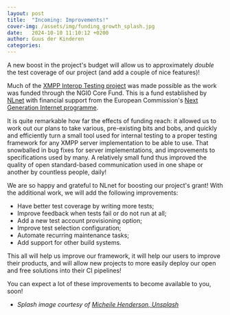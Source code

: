 ```yaml
---
layout: post
title:  "Incoming: Improvements!"
cover-img: /assets/img/funding_growth_splash.jpg
date:   2024-10-10 11:10:12 +0200
author: Guus der Kinderen
categories:
---
```


A new boost in the project's budget will allow us to approximately _double_ the test coverage of our project (and add a couple of nice features)! 

Much of the [XMPP Interop Testing project](https://xmpp-interop-testing.github.io/) was made possible as the work was funded through the NGI0 Core Fund. This is a fund established by [NLnet](https://nlnet.nl/) with financial support from the European Commission's [Next Generation Internet programme](https://ngi.eu/).

It is quite remarkable how far the effects of funding reach: it allowed us to work out our plans to take various, pre-existing bits and bobs, and quickly and efficiently turn a small tool used for internal testing to a proper testing framework for any XMPP server implementation to be able to use. That snowballed in bug fixes for server implementations, and improvements to specifications used by many. A relatively small fund thus improved the quality of open standard-based communication used in one shape or another by countless people, daily!

We are so happy and grateful to NLnet for boosting our project's grant! With the additional work, we will add the following improvements:

- Have better test coverage by writing more tests;
- Improve feedback when tests fail or do not run at all;
- Add a new test account provisioning option;
- Improve test selection configuration;
- Automate recurring maintenance tasks;
- Add support for other build systems.

This all will help us improve our framework, it will help our users to improve their products, and will allow new projects to more easily deploy our open and free solutions into their CI pipelines!

You can expect a lot of these improvements to become available to you, soon!

- _Splash image courtesy of [Micheile Henderson, Unsplash](https://unsplash.com/@micheile?utm_content=creditCopyText&utm_medium=referral&utm_source=unsplash)_
  